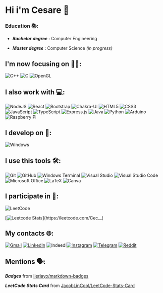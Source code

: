# Hi i'm Cesare 👋

### Education 📚:

- ***Bachelor degree*** : Computer Engineering

- ***Master degree*** : Computer Science *(in progress)*

## I'm now focusing on 👨‍💻:
![C++](https://img.shields.io/badge/c++-%2300599C.svg?style=for-the-badge&logo=c%2B%2B&logoColor=white) ![C](https://img.shields.io/badge/c-%2300599C.svg?style=for-the-badge&logo=c&logoColor=white) ![OpenGL](https://img.shields.io/badge/OpenGL-%23FFFFFF.svg?style=for-the-badge&logo=opengl)

## I also work with 💻:
![NodeJS](https://img.shields.io/badge/node.js-6DA55F?style=for-the-badge&logo=node.js&logoColor=white) ![React](https://img.shields.io/badge/react-%2320232a.svg?style=for-the-badge&logo=react&logoColor=%2361DAFB) ![Bootstrap](https://img.shields.io/badge/bootstrap-%238511FA.svg?style=for-the-badge&logo=bootstrap&logoColor=white) ![Chakra-UI](https://img.shields.io/badge/Chakra--UI-319795?style=for-the-badge&logo=chakra-ui&logoColor=white) ![HTML5](https://img.shields.io/badge/html5-%23E34F26.svg?style=for-the-badge&logo=html5&logoColor=white) ![CSS3](https://img.shields.io/badge/css3-%231572B6.svg?style=for-the-badge&logo=css3&logoColor=white) ![JavaScript](https://img.shields.io/badge/javascript-%23323330.svg?style=for-the-badge&logo=javascript&logoColor=%23F7DF1E) ![TypeScript](https://img.shields.io/badge/typescript-%23007ACC.svg?style=for-the-badge&logo=typescript&logoColor=white) ![Express.js](https://img.shields.io/badge/express.js-%23404d59.svg?style=for-the-badge&logo=express&logoColor=%2361DAFB) ![Java](https://img.shields.io/badge/java-%23ED8B00.svg?style=for-the-badge&logo=openjdk&logoColor=white) ![Python](https://img.shields.io/badge/python-3670A0?style=for-the-badge&logo=python&logoColor=ffdd54)  ![Arduino](https://img.shields.io/badge/-Arduino-00979D?style=for-the-badge&logo=Arduino&logoColor=white) ![Raspberry Pi](https://img.shields.io/badge/-RaspberryPi-C51A4A?style=for-the-badge&logo=Raspberry-Pi)

## I develop on 🔨:
![Windows](https://img.shields.io/badge/Windows-0078D6?style=for-the-badge&logo=windows&logoColor=white)

## I use this tools 🛠:
![Git](https://img.shields.io/badge/git-%23F05033.svg?style=for-the-badge&logo=git&logoColor=white) ![GitHub](https://img.shields.io/badge/github-%23121011.svg?style=for-the-badge&logo=github&logoColor=white) ![Windows Terminal](https://img.shields.io/badge/Windows%20Terminal-%234D4D4D.svg?style=for-the-badge&logo=windows-terminal&logoColor=white) ![Visual Studio](https://img.shields.io/badge/Visual%20Studio-5C2D91.svg?style=for-the-badge&logo=visual-studio&logoColor=white) ![Visual Studio Code](https://img.shields.io/badge/Visual%20Studio%20Code-0078d7.svg?style=for-the-badge&logo=visual-studio-code&logoColor=white) ![Microsoft Office](https://img.shields.io/badge/Microsoft_Office-D83B01?style=for-the-badge&logo=microsoft-office&logoColor=white) ![LaTeX](https://img.shields.io/badge/latex-%23008080.svg?style=for-the-badge&logo=latex&logoColor=white) ![Canva](https://img.shields.io/badge/Canva-%2300C4CC.svg?style=for-the-badge&logo=Canva&logoColor=white) 

## I participate in 👥:
![LeetCode](https://img.shields.io/badge/LeetCode-000000?style=for-the-badge&logo=LeetCode&logoColor=#d16c06)

[![Leetcode Stats](https://leetcard.jacoblin.cool/Cec__)](https://leetcode.com/Cec__)

## My contacts 🌐:
[![Gmail](https://img.shields.io/badge/Gmail-D14836?style=for-the-badge&logo=gmail&logoColor=white)](mailto:corsicesare.lavoro@gmail.com) [![LinkedIn](https://img.shields.io/badge/linkedin-%230077B5.svg?style=for-the-badge&logo=linkedin&logoColor=white&link=https://www.youtube.com/)](https://www.linkedin.com/in/cesare-corsi) ![Indeed](https://img.shields.io/badge/indeed-003A9B?style=for-the-badge&logo=indeed&logoColor=white) [![Instagram](https://img.shields.io/badge/Instagram-%23E4405F.svg?style=for-the-badge&logo=Instagram&logoColor=white)](https://instagram.com/cesare.corsi) [![Telegram](https://img.shields.io/badge/Telegram-2CA5E0?style=for-the-badge&logo=telegram&logoColor=white)](https://t.me/cesarecorsi) [![Reddit](https://img.shields.io/badge/Reddit-%23FF4500.svg?style=for-the-badge&logo=Reddit&logoColor=white)](https://www.reddit.com/u/Z3L_/s/ecpQupH30a)

## Mentions 🗣:

***Badges*** from [Ileriayo/markdown-badges](https://github.com/Ileriayo/markdown-badges)

***LeetCode Stats Card*** from [JacobLinCool/LeetCode-Stats-Card](https://github.com/JacobLinCool/LeetCode-Stats-Card)
